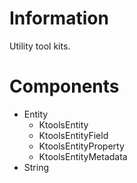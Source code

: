 # Information
Utility tool kits.

# Components
* Entity
  - KtoolsEntity
  - KtoolsEntityField
  - KtoolsEntityProperty
  - KtoolsEntityMetadata
* String
